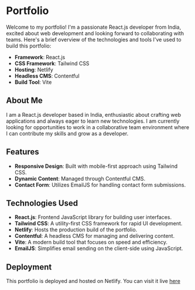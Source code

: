 # Portfolio

Welcome to my portfolio! I'm a passionate React.js developer from India, excited about web development and looking forward to collaborating with teams. Here's a brief overview of the technologies and tools I've used to build this portfolio:

- **Framework**: React.js
- **CSS Framework**: Tailwind CSS
- **Hosting**: Netlify
- **Headless CMS**: Contentful
- **Build Tool**: Vite

## About Me

I am a React.js developer based in India, enthusiastic about crafting web applications and always eager to learn new technologies. I am currently looking for opportunities to work in a collaborative team environment where I can contribute my skills and grow as a developer.

## Features

- **Responsive Design**: Built with mobile-first approach using Tailwind CSS.
- **Dynamic Content**: Managed through Contentful CMS.
- **Contact Form**: Utilizes EmailJS for handling contact form submissions.

## Technologies Used

- **React.js**: Frontend JavaScript library for building user interfaces.
- **Tailwind CSS**: A utility-first CSS framework for rapid UI development.
- **Netlify**: Hosts the production build of the portfolio.
- **Contentful**: A headless CMS for managing and delivering content.
- **Vite**: A modern build tool that focuses on speed and efficiency.
- **EmailJS**: Simplifies email sending on the client-side using JavaScript.

## Deployment

This portfolio is deployed and hosted on Netlify. You can visit it live [here](https://portfolio-darshanpandya.netlify.app/)
